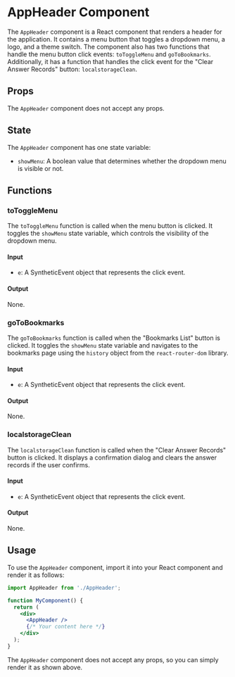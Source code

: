 # AppHeader Component

The `AppHeader` component is a React component that renders a header for the application. It contains a menu button that toggles a dropdown menu, a logo, and a theme switch. The component also has two functions that handle the menu button click events: `toToggleMenu` and `goToBookmarks`. Additionally, it has a function that handles the click event for the "Clear Answer Records" button: `localstorageClean`.

## Props

The `AppHeader` component does not accept any props.

## State

The `AppHeader` component has one state variable:

- `showMenu`: A boolean value that determines whether the dropdown menu is visible or not.

## Functions

### toToggleMenu

The `toToggleMenu` function is called when the menu button is clicked. It toggles the `showMenu` state variable, which controls the visibility of the dropdown menu.

#### Input

- `e`: A SyntheticEvent object that represents the click event.

#### Output

None.

### goToBookmarks

The `goToBookmarks` function is called when the "Bookmarks List" button is clicked. It toggles the `showMenu` state variable and navigates to the bookmarks page using the `history` object from the `react-router-dom` library.

#### Input

- `e`: A SyntheticEvent object that represents the click event.

#### Output

None.

### localstorageClean

The `localstorageClean` function is called when the "Clear Answer Records" button is clicked. It displays a confirmation dialog and clears the answer records if the user confirms.

#### Input

- `e`: A SyntheticEvent object that represents the click event.

#### Output

None.

## Usage

To use the `AppHeader` component, import it into your React component and render it as follows:

```jsx
import AppHeader from './AppHeader';

function MyComponent() {
  return (
    <div>
      <AppHeader />
      {/* Your content here */}
    </div>
  );
}
```

The `AppHeader` component does not accept any props, so you can simply render it as shown above.